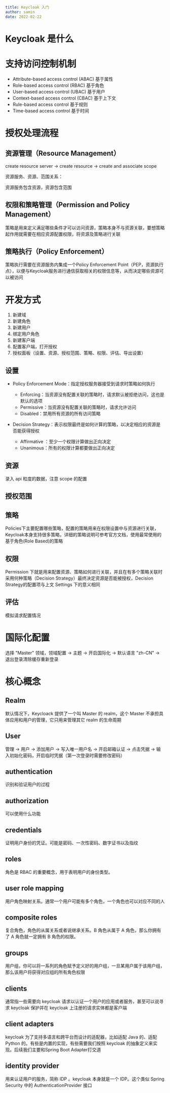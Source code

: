 ```yaml
title: Keycloak 入门
author: samin
date: 2022-02-22
```

# Keycloak 是什么

# 支持访问控制机制

- Attribute-based access control (ABAC) 基于属性
- Role-based access control (RBAC) 基于角色
- User-based access control (UBAC) 基于用户
- Context-based access control (CBAC) 基于上下文
- Rule-based access control 基于规则
- Time-based access control 基于时间

# 授权处理流程

## 资源管理（Resource Management）

create resource server -> create resource -> create and associate scope

资源服务、资源、范围关系：

资源服务包含资源，资源包含范围

## 权限和策略管理（Permission and Policy Management）

策略是用来定义满足哪些条件才可以访问资源，策略本身不与资源关联，要想策略起作用就需要在相应资源配置权限，将资源及策略进行关联

## 策略执行（Policy Enforcement）

策略执行需要在资源服务内集成一个Policy Enforcement Point（PEP，资源执行点），以便与Keycloak服务进行通信获取相关的权限信息等，从而决定哪些资源可以被访问

# 开发方式

1. 新建域
2. 新建角色
3. 新建用户
4. 绑定用户角色
5. 新建客户端
6. 配置客户端，打开授权
7. 授权面板（设置、资源、授权范围、策略、权限、评估、导出设置）

## 设置

- Policy Enforcement Mode：指定授权服务器接受到请求时策略如何执行

  - Enforcing：当资源没有配置关联的策略时，请求默认被拒绝访问，这也是默认的选项
  - Permissive：当资源没有配置关联的策略时，请求允许访问
  - Disabled：禁用所有资源的所有访问策略
  
- Decision Strategy：表示权限最终是如何计算的策略，以决定相应的资源是否能获得授权

  - Affirmative ：至少一个权限计算做出正向决定
  - Unanimous：所有的权限计算都要做出正向决定

## 资源

录入 api 粒度的数据，注意 scope 的配置

## 授权范围

## 策略

Policies下主要配置哪些策略，配置的策略用来在权限设置中与资源进行关联，Keycloak本身支持很多策略，详细的策略说明可参考官方文档，使用最常使用的基于角色(Role Based)的策略

## 权限

Permission 下就是用来配置资源、策略如何进行关联，并且在有多个策略关联时采用何种策略（Decision Strategy）最终决定资源是否能被授权，Decision Strategy的配置项与上文 Settings 下的意义相同

## 评估

模拟请求配置情况

# 国际化配置

选择 "Master" 领域，领域配置 -> 主题 -> 开启国际化 -> 默认语言 "zh-CN" -> 退出登录清除缓存重新登录

# 核心概念

## Realm

默认情况下，Keycloack 提供了一个叫 Master 的 realm，这个 Master 不承担具体应用和用户的管理，它只用来管理其它 realm 的生命周期

## User

管理 -> 用户 -> 添加用户 -> 写入唯一用户名 -> 开启邮箱认证 -> 点击凭据 -> 输入初始化密码，开启临时凭据（第一次登录时需要修改密码）

## authentication

识别和验证用户的过程

## authorization

可以使用什么功能

## credentials

证明用户身份的凭证。可能是密码、一次性密码、数字证书以及指纹

## roles

角色是 RBAC 的重要概念，用于表明用户的身份类型。

## user role mapping

用户角色映射关系。通常一个用户可能有多个角色，一个角色也可以对应不同的人

## composite roles

复合角色，角色的从属关系或者说继承关系。B 角色从属于 A 角色，那么你拥有了 A 角色就一定拥有 B 角色的权限。

## groups

用户组，你可以将一系列的角色赋予定义好的用户组，一旦某用户属于该用户组，那么该用户将获得对应组的所有角色权限

## clients

通常指一些需要向 keycloak 请求以认证一个用户的应用或者服务，甚至可以说寻求 keycloak 保护并在 keycloak 上注册的请求实体都是客户端

## client adapters

keycloak 为了支持多语言和跨平台而设计的适配器，比如适配 Java 的、适配 Python 的。有些是内置的实现，有些需要我们按照 keycloak 的抽象定义来实现。后续我们主要和Spring Boot Adapter打交道

## identity provider

用来认证用户的服务，简称 IDP 。keycloak 本身就是一个 IDP。这个类似 Spring Security 中的 AuthenticationProvider 接口

